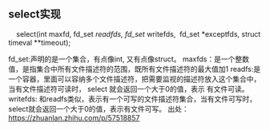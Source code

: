 ##  select实现
   
select(int maxfd, fd_set *readfds, fd_set* writefds,  fd_set *exceptfds, struct timeval \**timeout);

fd_set:声明的是一个集合，有点像int, 又有点像struct。
maxfds：是一个整数值，是指集合中所有文件描述符的范围，既所有文件描述符的最大值加1
readfs:是一个容器，里面可以容纳多个文件描述符，把需要监视的描述符放入这个集合中， 当有文件描述符可读时， select 就会返回一个大于0的值，表示 有文件可读。
writefds: 和readfs类似，表示有一个可写的文件描述符集合，当有文件可写时，select就会返回一个大于0的值，表示有文件可写。
出处：https://zhuanlan.zhihu.com/p/57518857
